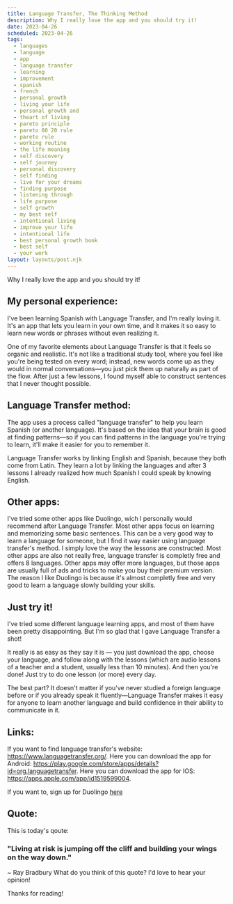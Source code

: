 ```yaml
---
title: Language Transfer, The Thinking Method
description: Why I really love the app and you should try it!
date: 2023-04-26
scheduled: 2023-04-26
tags:
  - languages
  - language
  - app
  - language transfer
  - learning
  - improvement
  - spanish
  - french
  - personal growth
  - living your life
  - personal growth and
  - theart of living
  - pareto principle
  - pareto 80 20 rule
  - pareto rule
  - working routine
  - the life meaning
  - self discovery
  - self journey
  - personal discovery
  - self finding
  - live for your dreams
  - finding purpose
  - listening through
  - life purpose
  - self growth
  - my best self
  - intentional living
  - improve your life
  - intentional life
  - best personal growth book
  - best self
  - your work
layout: layouts/post.njk
---
```

Why I really love the app and you should try it!

## My personal experience:

I've been learning Spanish with Language Transfer, and I'm really loving it. It's an app that lets you learn in your own time, and it makes it so easy to learn new words or phrases without even realizing it.

One of my favorite elements about Language Transfer is that it feels so organic and realistic. It's not like a traditional study tool, where you feel like you're being tested on every word; instead, new words come up as they would in normal conversations—you just pick them up naturally as part of the flow. After just a few lessons, I found myself able to construct sentences that I never thought possible.

## Language Transfer method:

The app uses a process called "language transfer" to help you learn Spanish (or another language). It's based on the idea that your brain is good at finding patterns—so if you can find patterns in the language you're trying to learn, it'll make it easier for you to remember it.

Language Transfer works by linking English and Spanish, because they both come from Latin. They learn a lot by linking the languages and after 3 lessons I already realized how much Spanish I could speak by knowing English.

## Other apps:

I've tried some other apps like Duolingo, wich I personally would recommend after Language Transfer. Most other apps focus on learning and memorizing some basic sentences. This can be a very good way to learn a language for someone, but I find it way easier using language transfer's method. I simply love the way the lessons are constructed. Most other apps are also not really free, language transfer is completly free and offers 8 languages. Other apps may offer more languages, but those apps are usually full of ads and tricks to make you buy their premium version. The reason I like Duolingo is because it's almost completly free and very good to learn a language slowly building your skills.

## Just try it!

I've tried some different language learning apps, and most of them have been pretty disappointing. But I'm so glad that I gave Language Transfer a shot!

It really is as easy as they say it is — you just download the app, choose your language, and follow along with the lessons (which are audio lessons of a teacher and a student, usually less than 10 minutes). And then you're done! Just try to do one lesson (or more) every day.

The best part? It doesn't matter if you've never studied a foreign language before or if you already speak it fluently—Language Transfer makes it easy for anyone to learn another language and build confidence in their ability to communicate in it.

## Links:

If you want to find language transfer's website: https://www.languagetransfer.org/. Here you can download the app for Android: https://play.google.com/store/apps/details?id=org.languagetransfer. Here you can download the app for IOS: https://apps.apple.com/app/id1519599004.

If you want to, sign up for Duolingo <a href="https://invite.duolingo.com/BDHTZTB5CWWKT3K3MEPR6O7FAQ" target="_blank">here</a>

## Quote:
This is today's qoute:

### "Living at risk is jumping off the cliff and building your wings on the way down." 
~ Ray Bradbury
What do you think of this quote? I'd love to hear your opinion!

Thanks for reading!
